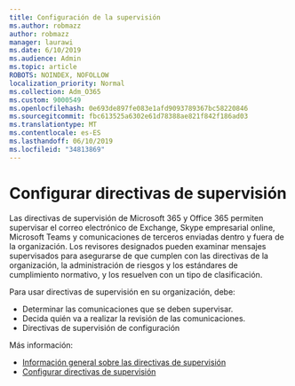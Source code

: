 ```yaml
---
title: Configuración de la supervisión
ms.author: robmazz
author: robmazz
manager: laurawi
ms.date: 6/10/2019
ms.audience: Admin
ms.topic: article
ROBOTS: NOINDEX, NOFOLLOW
localization_priority: Normal
ms.collection: Adm_O365
ms.custom: 9000549
ms.openlocfilehash: 0e693de897fe083e1afd9093789367bc58220846
ms.sourcegitcommit: fbc613525a6302e61d78388ae821f842f186ad03
ms.translationtype: MT
ms.contentlocale: es-ES
ms.lasthandoff: 06/10/2019
ms.locfileid: "34813869"
---
```

# <a name="configure-supervision-policies"></a>Configurar directivas de supervisión

Las directivas de supervisión de Microsoft 365 y Office 365 permiten supervisar el correo electrónico de Exchange, Skype empresarial online, Microsoft Teams y comunicaciones de terceros enviadas dentro y fuera de la organización. Los revisores designados pueden examinar mensajes supervisados para asegurarse de que cumplen con las directivas de la organización, la administración de riesgos y los estándares de cumplimiento normativo, y los resuelven con un tipo de clasificación.

Para usar directivas de supervisión en su organización, debe:

- Determinar las comunicaciones que se deben supervisar.
- Decida quién va a realizar la revisión de las comunicaciones.
- Directivas de supervisión de configuración

Más información:

- [Información general sobre las directivas de supervisión](https://docs.microsoft.com/office365/securitycompliance/supervision-policies)
- [Configurar directivas de supervisión](https://docs.microsoft.com/office365/securitycompliance/configure-supervision-policies)
